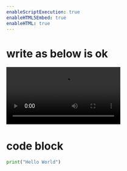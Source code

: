 ```yaml
---
enableScriptExecution: true
enableHTML5Embed: true
enableHTML: true
---
```


# write as below is ok

<video controls>
  <source src="videodemo.mp4" type="video/mp4">
  Your browser does not support the video tag.
</video>

# code block

```python {cmd=true}
print("Hello World")
```